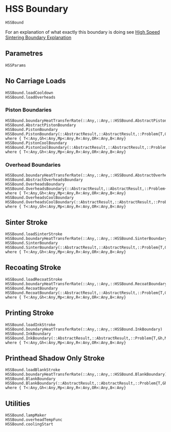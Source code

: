 # HSS Boundary

```@docs
HSSBound
```

For an explanation of what exactly this boundary is doing see [High Speed
Sintering Boundary Explanation](@ref)

## Parametres

```@docs
HSSParams
```

## No Carriage Loads

```@docs
HSSBound.loadCooldown
HSSBound.loadOverheads
```

### Piston Boundaries

```@docs
HSSBound.boundaryHeatTransferRate(::Any,::Any,::HSSBound.AbstractPistonBoundary)
HSSBound.AbstractPistonBoundary
HSSBound.PistonBoundary
HSSBound.PistonBoundary(::AbstractResult,::AbstractResult,::Problem{T,Gh,Mp,R,OR,B},::Types.LoadStep) where { T<:Any,Gh<:Any,Mp<:Any,R<:Any,OR<:Any,B<:Any}
HSSBound.PistonCoolBoundary
HSSBound.PistonCoolBoundary(::AbstractResult,::AbstractResult,::Problem{T,Gh,Mp,R,OR,B},::Types.LoadStep) where { T<:Any,Gh<:Any,Mp<:Any,R<:Any,OR<:Any,B<:Any}
```

### Overhead Boundaries

```@docs
HSSBound.boundaryHeatTransferRate(::Any,::Any,::HSSBound.AbstractOverheadsBoundary)
HSSBound.AbstractOverheadsBoundary
HSSBound.OverheadsBoundary
HSSBound.OverheadsBoundary(::AbstractResult,::AbstractResult,::Problem{T,Gh,Mp,R,OR,B},::Types.LoadStep) where { T<:Any,Gh<:Any,Mp<:Any,R<:Any,OR<:Any,B<:Any}
HSSBound.OverheadsCoolBoundary
HSSBound.OverheadsCoolBoundary(::AbstractResult,::AbstractResult,::Problem{T,Gh,Mp,R,OR,B},::Types.LoadStep) where { T<:Any,Gh<:Any,Mp<:Any,R<:Any,OR<:Any,B<:Any}
```

## Sinter Stroke

```@docs
HSSBound.loadSinterStroke
HSSBound.boundaryHeatTransferRate(::Any,::Any,::HSSBound.SinterBoundary)
HSSBound.SinterBoundary
HSSBound.SinterBoundary(::AbstractResult,::AbstractResult,::Problem{T,Gh,Mp,R,OR,B},::Types.LoadStep) where { T<:Any,Gh<:Any,Mp<:Any,R<:Any,OR<:Any,B<:Any}
```

## Recoating Stroke

```@docs
HSSBound.loadRecoatStroke
HSSBound.boundaryHeatTransferRate(::Any,::Any,::HSSBound.RecoatBoundary)
HSSBound.RecoatBoundary
HSSBound.RecoatBoundary(::AbstractResult,::AbstractResult,::Problem{T,Gh,Mp,R,OR,B},::Types.LoadStep) where { T<:Any,Gh<:Any,Mp<:Any,R<:Any,OR<:Any,B<:Any}
```

## Printing Stroke

```@docs
HSSBound.loadInkStroke
HSSBound.boundaryHeatTransferRate(::Any,::Any,::HSSBound.InkBoundary)
HSSBound.InkBoundary
HSSBound.InkBoundary(::AbstractResult,::AbstractResult,::Problem{T,Gh,Mp,R,OR,B},::Types.LoadStep) where { T<:Any,Gh<:Any,Mp<:Any,R<:Any,OR<:Any,B<:Any}
```

## Printhead Shadow Only Stroke

```@docs
HSSBound.loadBlankStroke
HSSBound.boundaryHeatTransferRate(::Any,::Any,::HSSBound.BlankBoundary)
HSSBound.BlankBoundary
HSSBound.BlankBoundary(::AbstractResult,::AbstractResult,::Problem{T,Gh,Mp,R,OR,B},::Types.LoadStep) where { T<:Any,Gh<:Any,Mp<:Any,R<:Any,OR<:Any,B<:Any}
```

## Utilities

```@docs
HSSBound.lampMaker
HSSBound.overheadTempFunc
HSSBound.coolingStart
```

